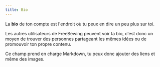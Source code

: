 ```yaml
---
title: Bio
---
```


La **bio** de ton compte est l'endroit où tu peux en dire un peu plus sur toi.

Les autres utilisateurs de FreeSewing peuvent voir ta bio, c'est donc un moyen de trouver des personnes partageant les mêmes idées ou de promouvoir ton propre contenu.

Ce champ prend en charge Markdown, tu peux donc ajouter des liens et même des images.
